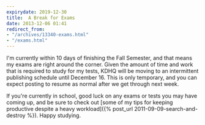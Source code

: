 ```yaml
---
expirydate: 2019-12-30
title:  A Break for Exams
date: 2013-12-06 01:41
redirect_from:
- "/archives/13340-exams.html"
- "/exams.html"
---
```



I'm currently within 10 days of finishing the Fall Semester, and that means my exams are right around the corner. Given the amount of time and work that is required to study for my tests, KDHQ will be moving to an intermittent publishing schedule until December 16. This is only temporary, and you can expect posting to resume as normal after we get through next week.

If you're currently in school, good luck on any exams or tests you may have coming up, and be sure to check out [some of my tips for keeping productive despite a heavy workload]({% post_url 2011-09-09-search-and-destroy %}). Happy studying.
